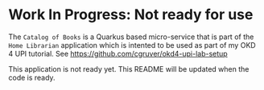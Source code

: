 # Work In Progress: Not ready for use
The `Catalog of Books` is a Quarkus based micro-service that is part of the `Home Librarian` application which is intented to be used as part of my OKD 4 UPI tutorial.  See https://github.com/cgruver/okd4-upi-lab-setup


This application is not ready yet.  This README will be updated when the code is ready.
